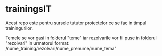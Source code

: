 # trainingsIT
Acest repo este pentru sursele tututor proiectelor ce se fac in timpul trainingurilor.

Temele se vor gasi in folderul "teme" iar rezolvarile vor fii puse in folderul "rezolvari" in urmatorul format:
/nume_training/rezolvari/nume_prenume/nume_tema"
